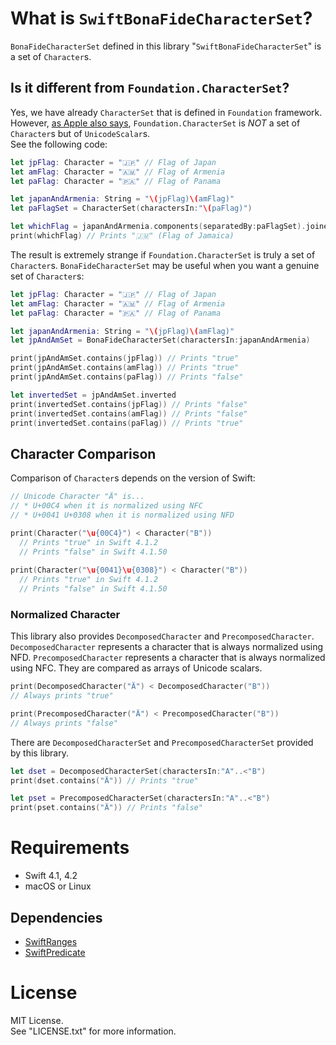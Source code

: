 # What is `SwiftBonaFideCharacterSet`?

`BonaFideCharacterSet` defined in this library "`SwiftBonaFideCharacterSet`" is a set of `Character`s.

## Is it different from `Foundation.CharacterSet`?

Yes, we have already `CharacterSet` that is defined in `Foundation` framework.
However, [as Apple also says](http://j.mp/strmanifesto-cset-swift-4_1), `Foundation.CharacterSet` is *NOT* a set of `Character`s but of `UnicodeScalar`s.   
See the following code:

```Swift
let jpFlag: Character = "🇯🇵" // Flag of Japan
let amFlag: Character = "🇦🇲" // Flag of Armenia
let paFlag: Character = "🇵🇦" // Flag of Panama

let japanAndArmenia: String = "\(jpFlag)\(amFlag)"
let paFlagSet = CharacterSet(charactersIn:"\(paFlag)")

let whichFlag = japanAndArmenia.components(separatedBy:paFlagSet).joined()
print(whichFlag) // Prints "🇯🇲" (Flag of Jamaica)
```

The result is extremely strange if `Foundation.CharacterSet` is truly a set of `Character`s.
`BonaFideCharacterSet` may be useful when you want a genuine set of `Character`s:

```Swift
let jpFlag: Character = "🇯🇵" // Flag of Japan
let amFlag: Character = "🇦🇲" // Flag of Armenia
let paFlag: Character = "🇵🇦" // Flag of Panama

let japanAndArmenia: String = "\(jpFlag)\(amFlag)"
let jpAndAmSet = BonaFideCharacterSet(charactersIn:japanAndArmenia)

print(jpAndAmSet.contains(jpFlag)) // Prints "true"
print(jpAndAmSet.contains(amFlag)) // Prints "true"
print(jpAndAmSet.contains(paFlag)) // Prints "false"

let invertedSet = jpAndAmSet.inverted
print(invertedSet.contains(jpFlag)) // Prints "false"
print(invertedSet.contains(amFlag)) // Prints "false"
print(invertedSet.contains(paFlag)) // Prints "true"
```

## Character Comparison

Comparison of `Character`s depends on the version of Swift:

```Swift
// Unicode Character "Ä" is...
// * U+00C4 when it is normalized using NFC
// * U+0041 U+0308 when it is normalized using NFD

print(Character("\u{00C4}") < Character("B"))
  // Prints "true" in Swift 4.1.2
  // Prints "false" in Swift 4.1.50
  
print(Character("\u{0041}\u{0308}") < Character("B"))
  // Prints "true" in Swift 4.1.2
  // Prints "false" in Swift 4.1.50
```

### Normalized Character

This library also provides `DecomposedCharacter` and `PrecomposedCharacter`.
`DecomposedCharacter` represents a character that is always normalized using NFD.
`PrecomposedCharacter` represents a character that is always normalized using NFC.
They are compared as arrays of Unicode scalars.

```Swift
print(DecomposedCharacter("Ä") < DecomposedCharacter("B"))
// Always prints "true"

print(PrecomposedCharacter("Ä") < PrecomposedCharacter("B"))
// Always prints "false"
```

There are `DecomposedCharacterSet` and `PrecomposedCharacterSet`
provided by this library.

```Swift
let dset = DecomposedCharacterSet(charactersIn:"A"..<"B")
print(dset.contains("Ä")) // Prints "true"

let pset = PrecomposedCharacterSet(charactersIn:"A"..<"B")
print(pset.contains("Ä")) // Prints "false"
```


# Requirements

- Swift 4.1, 4.2
- macOS or Linux

## Dependencies


- [SwiftRanges](https://github.com/YOCKOW/SwiftRanges)
- [SwiftPredicate](https://github.com/YOCKOW/SwiftPredicate)


# License

MIT License.  
See "LICENSE.txt" for more information.

